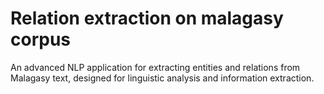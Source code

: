 # Relation extraction on malagasy corpus

An advanced NLP application for extracting entities and relations from Malagasy text, designed for linguistic analysis and information extraction.